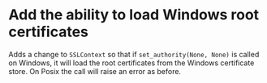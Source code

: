 # Add the ability to load Windows root certificates

Adds a change to `SSLContext` so that if `set_authority(None, None)` is called on Windows, it will load the root certificates from the Windows certificate store. On Posix the call will raise an error as before.

